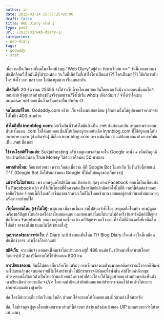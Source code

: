 ```yaml
---
author: in
date: 2013-03-14 15:57:25+00:00
draft: false
title: Web Diary ครั้งที่ 1
type: post
url: /2013/03/web-diary-1/
categories:
- Web-diary
tags:
- godaddy
- stat
---
```


เมื่อวานเป็นวันแรกที่ผมโพสโดยมี tag "Web Diary"อยู่ด้วย ข้อหาเว็บล่ม ==" วันนี้เลยอยากมาบันทึกอีกครั้งให้มันดีๆไปซะหน่อย ว่าเว็บนี้เกิดวันที่เท่าไรใครเป็นแม่ [?] ใครเป็นพ่อ[?] ใช้บริการกับใคร ยังไง บลา บลา บลา ไม่ต้องพูดมาก เริ่มเลยละกัน

**เกิดวันที่**: 20 ธันวาคม 25555 จำได้ว่าเว็บนี้จดโดเมนก่อนวันโลกแตกวันนึง และตอนนั้นผมใกล้สอบด้วย ยังอุตสาห์ทำช่างขยันจริงๆเลยเรา//วิ่งไปเว็บ whois เพิ่งกลับมา / จำได้ว่าโดเมน aquasar.net ตอนนั้นก็จดวันแต่งปลื้ม ทับทิม :D

**จดโดเมนที่ไหน**: Godaddy.com คร๊าบ เว็บจดโดเมนยอดนิยม รู้สึกตอนนั้นได้คูปองลดราคามาจ่ายไปไม่ถึง 400 บาทด้วย

<!-- more -->

**ทำไมถึงชื่อ innnblog.com**: มาเริ่มกันที่ว่าทำไมมันถึงเป็น .net กันก่อนละกัน เหตุผลเพราะตอนนั้นหาโดเมน .com ไม่ได้เลย ตอนนั้นมีให้เลือกอยู่สองอย่างคือ innnblog.com ที่ใช้อยู่ตอนนี้กับ innnnn.com [ช่างคิดจริง] ที่เลือก innnblog.com เพราะมันสั้นกว่า แต่ต้องแลกมาด้วยการที่มันเป็น .net นี่แหละ

**ใช้งานโฮสต์ที่ไหนเอ่ย**: Sukjaihosting ครับ เหตุผลหรอค้นเจอใน Google ละมั้ง + เห็นมันถูกดีจ่ายผ่านบัตรเงินสด True Money ได้ด้วย เดือนละ 50 บาทเอง

**อยากย้ายไหม**: ก็อยากย้ายนะ เพราะเว็บล่มเมื่อวาน ดีที่ Google Bot ไม่มาเก็บ ไม่งั้นเว็บนี้หายแน่ T^T (Google Bot คือโปรแกรมของ Google ที่ใช้เก็บข้อมูลของเว็บต่างๆ)

**แล้วทำไมไม่ย้ายละ**: เพราะคนดูแลโฮสต์นี้แหละ ติดต่อง่ายสุดๆ ออน Facebook ตอนนี้เป็นเพื่อนกันใน Facebook แล้ว ถ้าใช้เว็บโฮสต์ที่อื่นอาจล่มเป็นอาทิตย์แล้วติดต่อไม่ได้ก็มี เจอที่นี้ติดต่อง่ายเลยขอยึดไว้เลย / ตอนนี้ก็เริ่มเสถียรขึ้นมากแล้วหน้าเว็บก็ไม่โหลดช้ามาก เลยขออยู่ต่อถ้าวันหลังล่มหลายๆครั้งอาจจะย้ายก็ได้

**เว็บนี้เคยล่มไหม (เข้าไม่ได้)**: แน่นอน เมื่อวานนี้เอง ล่มไปสิบกว่าชั่วโมง เหตุผลคือโดนยิง ทางผู้ดูแลเครื่องแก้ปัญหาโดยล้างเครื่องลงใหม่หมดเลย และก่อนหน้านี้ล่มไม่นานไม่ถึงครึ่งวันฮาร์ดดิสก์มีปัญหาทักไปทาง Facebook บอกว่าอยู่หน้าเครื่องแล้ว แก้ปัญหารวดเร็วมาก ที่จำได้ก็มีสองครั้งที่เหลือลืมไปแล้ว อาจล่มไม่นานผมไม่ได้เข้าเลยไม่รู้

**จุดประสงค์ของการทำเว็บ**: ก็ Diary นะสิ ข้างบนเห็นไหม TH Blog Diary เรื่องต่างๆในนี้เหมือนบันทึกช่วยจำ บางเรื่องก็อยากแชร์

**สถิติเว็บ**: ความลับจ้า แต่ตอนนี้คนเข้าโดยประมาณอยู่ที่ 488 คนต่อวัน เป้าหมายไตรมาส(โคตรวิชาการ)ที่ 2 ของปีนี้อยากให้ได้ประมาณ 800 คน

**การเขียนของผม**: อันนี้ไม่ค่อยเกี่ยวกับเว็บ เสริมๆ การเขียนของผมส่วนมากพอคิดคำว่าอะไรออกก็พิมพ์ลงไปเลยแล้วพอจบบทความก็ไม่ได้มาอ่านซ้ำ ไม่มีการตรวจคำผิดอะไรทั้งนั้น คำก็ไทยคำอังกฤษคำ>>ตอนนี้เริ่มแก้ตัวเป็นไทยล้วนแล้วยกเว้นบางคำที่ต้องใส่จะได้ไม่ดูแย่ พอมาอ่านย้อนหลังเห็นตัวเองเขียนผิดน่าอายชะมัด >///< ใครเจอคำผิดแล้วพิมพ์คอมเมนท์ประจารณ์ผมไว้ด้านล่างได้เลยจะขอบพระคุณอย่างสูงครับ

ปล.ใครมีคำถามเกี่ยวกับเว็บผมอื่นอีก ถ้าตอบได้จะตอบให้ทิ้งคอมเมนท์ไว้ด้านล่างได้นะครับ

ปล. ได้ข่าว่าคุณผู้ดูแลโฮสต์เคยแวะมาอ่านที่นี้ด้วยนะ ถ้าวันหลังล่มแล้วยอด UIP ผมตกเยอะกว่านี้ย้ายแน่ แง่มๆ
